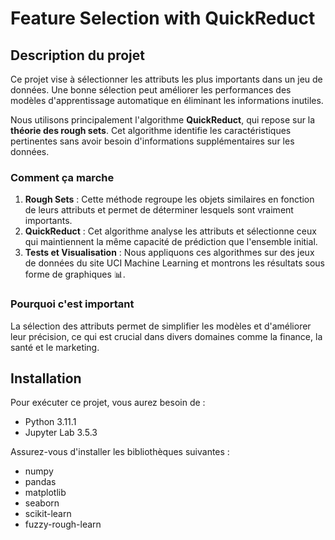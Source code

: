 # Feature Selection with QuickReduct

## Description du projet
Ce projet vise à sélectionner les attributs les plus importants dans un jeu de données. Une bonne sélection peut améliorer les performances des modèles d'apprentissage automatique en éliminant les informations inutiles.

Nous utilisons principalement l'algorithme **QuickReduct**, qui repose sur la **théorie des rough sets**. Cet algorithme identifie les caractéristiques pertinentes sans avoir besoin d'informations supplémentaires sur les données.

### Comment ça marche
1. **Rough Sets** : Cette méthode regroupe les objets similaires en fonction de leurs attributs et permet de déterminer lesquels sont vraiment importants.
2. **QuickReduct** : Cet algorithme analyse les attributs et sélectionne ceux qui maintiennent la même capacité de prédiction que l'ensemble initial.
3. **Tests et Visualisation** : Nous appliquons ces algorithmes sur des jeux de données du site UCI Machine Learning et montrons les résultats sous forme de graphiques 📊.

### Pourquoi c'est important
La sélection des attributs permet de simplifier les modèles et d'améliorer leur précision, ce qui est crucial dans divers domaines comme la finance, la santé et le marketing.

## Installation
Pour exécuter ce projet, vous aurez besoin de :
- Python 3.11.1
- Jupyter Lab 3.5.3

Assurez-vous d'installer les bibliothèques suivantes :
- numpy
- pandas
- matplotlib
- seaborn
- scikit-learn
- fuzzy-rough-learn

